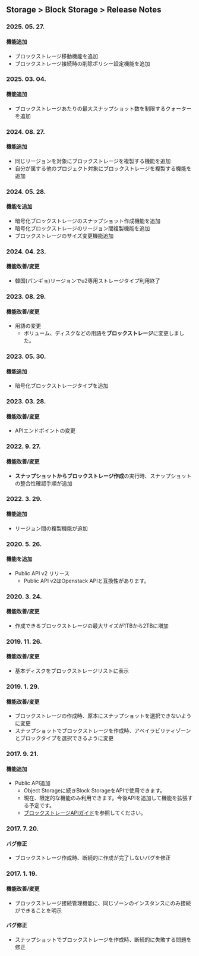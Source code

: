 ## Storage > Block Storage > Release Notes

### 2025. 05. 27.

#### 機能追加

* ブロックストレージ移動機能を追加
* ブロックストレージ接続時の削除ポリシー設定機能を追加

### 2025. 03. 04.

#### 機能追加

* ブロックストレージあたりの最大スナップショット数を制限するクォーターを追加

### 2024. 08. 27.

#### 機能追加

* 同じリージョンを対象にブロックストレージを複製する機能を追加
* 自分が属する他のプロジェクト対象にブロックストレージを複製する機能を追加

### 2024. 05. 28.

#### 機能を追加

* 暗号化ブロックストレージのスナップショット作成機能を追加
* 暗号化ブロックストレージのリージョン間複製機能を追加
* ブロックストレージのサイズ変更機能追加

### 2024. 04. 23.

#### 機能改善/変更

* 韓国(パンギョ)リージョンでu2専用ストレージタイプ利用終了

### 2023. 08. 29.

#### 機能改善/変更

* 用語の変更
    * ボリューム、ディスクなどの用語を**ブロックストレージ**に変更しました。

### 2023. 05. 30.

#### 機能追加

* 暗号化ブロックストレージタイプを追加

### 2023. 03. 28.

#### 機能改善/変更

* APIエンドポイントの変更

### 2022. 9. 27.

#### 機能改善/変更

* **スナップショットからブロックストレージ作成**の実行時、スナップショットの整合性確認手順が追加

### 2022. 3. 29.

#### 機能追加

* リージョン間の複製機能が追加

### 2020. 5. 26.

#### 機能を追加

* Public API v2 リリース
    * Public API v2はOpenstack APIと互換性があります。

### 2020. 3. 24.

#### 機能改善/変更

* 作成できるブロックストレージの最大サイズが1TBから2TBに増加

### 2019. 11. 26.

#### 機能改善/変更

* 基本ディスクをブロックストレージリストに表示

### 2019. 1. 29.

#### 機能改善/変更

* ブロックストレージの作成時、原本にスナップショットを選択できないように変更
* スナップショットでブロックストレージを作成時、アベイラビリティゾーンとブロックタイプを選択できるように変更

### 2017. 9. 21.

#### 機能追加
* Public API追加
    * Object Storageに続きBlock StorageをAPIで使用できます。
    * 現在、限定的な機能のみ利用できます。今後APIを追加して機能を拡張する予定です。
    * [ブロックストレージAPIガイド](/Storage/Block%20Storage/ja/api-guide/)を参照してください。

### 2017. 7. 20.

#### バグ修正

* ブロックストレージ作成時、断続的に作成が完了しないバグを修正

### 2017. 1. 19.

#### 機能改善/変更

* ブロックストレージ接続管理機能に、同じゾーンのインスタンスにのみ接続ができることを明示

#### バグ修正

* スナップショットでブロックストレージを作成時、断続的に失敗する問題を修正
